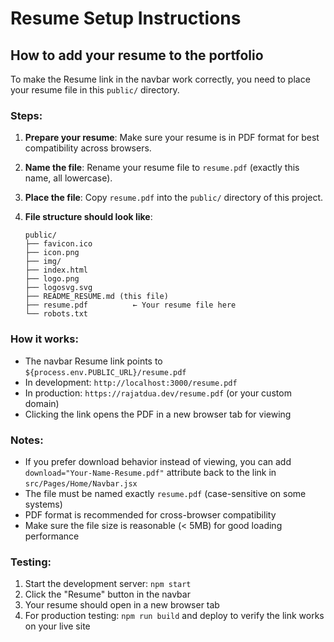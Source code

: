# Resume Setup Instructions

## How to add your resume to the portfolio

To make the Resume link in the navbar work correctly, you need to place your resume file in this `public/` directory.

### Steps:

1. **Prepare your resume**: Make sure your resume is in PDF format for best compatibility across browsers.

2. **Name the file**: Rename your resume file to `resume.pdf` (exactly this name, all lowercase).

3. **Place the file**: Copy `resume.pdf` into the `public/` directory of this project.

4. **File structure should look like**:
   ```
   public/
   ├── favicon.ico
   ├── icon.png
   ├── img/
   ├── index.html
   ├── logo.png
   ├── logosvg.svg
   ├── README_RESUME.md (this file)
   ├── resume.pdf          ← Your resume file here
   └── robots.txt
   ```

### How it works:

- The navbar Resume link points to `${process.env.PUBLIC_URL}/resume.pdf`
- In development: `http://localhost:3000/resume.pdf`
- In production: `https://rajatdua.dev/resume.pdf` (or your custom domain)
- Clicking the link opens the PDF in a new browser tab for viewing

### Notes:

- If you prefer download behavior instead of viewing, you can add `download="Your-Name-Resume.pdf"` attribute back to the link in `src/Pages/Home/Navbar.jsx`
- The file must be named exactly `resume.pdf` (case-sensitive on some systems)
- PDF format is recommended for cross-browser compatibility
- Make sure the file size is reasonable (< 5MB) for good loading performance

### Testing:

1. Start the development server: `npm start`
2. Click the "Resume" button in the navbar
3. Your resume should open in a new browser tab
4. For production testing: `npm run build` and deploy to verify the link works on your live site